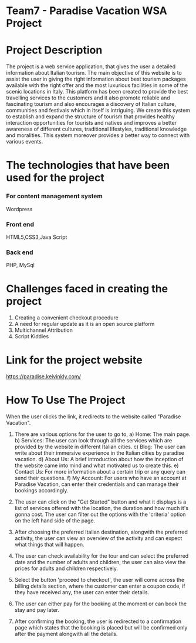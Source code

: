 # Team7 - Paradise Vacation WSA Project
# Project Description
The project is a web service application, that gives the user a detailed information about Italian tourism. The main objective of this website is to assist the user in giving the right information about best tourism packages available with the right offer and the most luxurious facilities in some of the scenic locations in Italy. This platform has been created to provide the best travelling services to the customers and it also promote reliable and fascinating tourism and also encourages a discovery of Italian culture, communities and festivals which in itself is intriguing. We create this system to establish and expand the structure of tourism that provides healthy interaction opportunities for tourists and natives and improves a better awareness of different cultures, traditional lifestyles, traditional knowledge and moralities. This system moreover provides a better way to connect with various events. 

# The technologies that have been used for the project
### For content management system
Wordpress
### Front end
HTML5,CSS3,Java Script
### Back end
PHP, MySql

# Challenges faced in creating the project
1. Creating a convenient checkout procedure
2. A need for regular update as it is an open source platform
3. Multichannel Attribution
4. Script Kiddies

# Link for the project website
https://paradise.kelvinkly.com/

# How To Use The Project 
When the user clicks the link, it redirects to the website called "Paradise Vacation".

1. There are various options for the user to go to,
 a) Home: The main page.
 b) Services: The user can look through all the services which are provided by the website in different Italian cities.
 c) Blog: The user can write about their immersive experience in the Italian cities by paradise vacation.
 d) About Us: A brief introduction about how the inception of the website came into mind and what motivated us to create this.
 e) Contact Us: For more information about a certain trip or any query can send their questions.
 f) My Account: For users who have an account at Paradise Vacation, can enter their credentials and can manage their bookings accordingly.
  
2. The user can click on the "Get Started" button and what it displays is a list of services offered with the location, the duration and how much it's gonna cost. The user can filter out the options with the 'criteria' option on the left hand side of the page.

3. After choosing the preferred Italian destination, alongwith the preferred activity, the user can view an overview of the activity and can expect what things that will happen.

4. The user can check availability for the tour and can select the preferred date and the number of adults and children, the user can also view the prices for adults and children respectively.

5. Select the button 'proceed to checkout', the user will come across the billing details section, where the customer can enter a coupon code, if they have received any, the user can enter their details.
 
6. The user can either pay for the booking at the moment or can book the stay and pay later. 

7. After confirming the booking, the user is redirected to a confirmation page which states that the booking is placed but will be confirmed only after the payment alongwith all the details.

